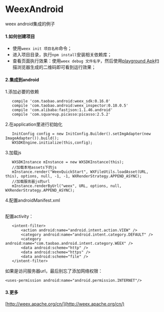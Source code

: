 # WeexAndroid
weex android集成的例子

#### 1.如何创建项目

- 使用```weex init 项目名称```命令；
- 进入项目目录，执行```npm install```安装相关依赖库；
- 查看页面执行效果：使用```weex debug 文件名字```，然后使用[playground Apk](http://weex.apache.org/cn/playground.html)扫描浏览器生成的二维码即可看到运行效果；

#### 2.集成到android

1.添加必要的依赖
```
   compile 'com.taobao.android:weex_sdk:0.16.0'
   compile 'com.taobao.android:weex_inspector:0.10.0.5'
   compile 'com.alibaba:fastjson:1.1.46.android'
   compile 'com.squareup.picasso:picasso:2.5.2'
```
2.在application里进行初始化
```
   InitConfig config = new InitConfig.Builder().setImgAdapter(new ImageAdapter()).build();
   WXSDKEngine.initialize(this,config);
```
3.加载js
```
   WXSDKInstance mInstance = new WXSDKInstance(this);
   //加载本地assets下的js
   mInstance.render("WeexQuickStart", WXFileUtils.loadAsset(URL, this), options, null, -1, -1, WXRenderStrategy.APPEND_ASYNC);
   //加载服务器js的url
   mInstance.renderByUrl("weex", URL, options, null, WXRenderStrategy.APPEND_ASYNC);
```

4.配置androidManifest.xml

<br>
配置activity：

```
   <intent-filter>
       <action android:name="android.intent.action.VIEW" />
       <category android:name="android.intent.category.DEFAULT" />
       <category android:name="com.taobao.android.intent.category.WEEX" />
       <data android:scheme="http" />
       <data android:scheme="https" />
       <data android:scheme="file" />
   </intent-filter>
```

如果是访问服务器url，最后别忘了添加网络权限：

```
<uses-permission android:name="android.permission.INTERNET"/>
```


#### 3.更多

[http://weex.apache.org/cn/](http://weex.apache.org/cn/)


